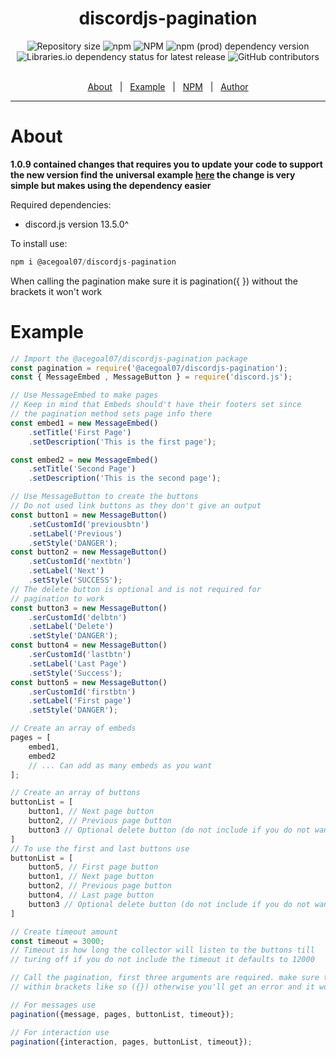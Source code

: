 <h1 align="center">discordjs-pagination</h1>
<div align="center">
    <img alt="Repository size" src="https://img.shields.io/github/repo-size/acegoal07/discordjs-pagination">
    <img alt="npm" src="https://img.shields.io/npm/v/@acegoal07/discordjs-pagination">
    <img alt="NPM" src="https://img.shields.io/npm/l/@acegoal07/discordjs-pagination">
    <img alt="npm (prod) dependency version" src="https://img.shields.io/npm/dependency-version/@acegoal07/discordjs-pagination/discord.js">
    <img alt="Libraries.io dependency status for latest release" src="https://img.shields.io/github/issues-raw/acegoal07/discordjs-pagination">
    <img alt="GitHub contributors" src="https://img.shields.io/github/contributors/acegoal07/discordjs-pagination">
</div><br>
<p align="center">
    <a href="#about">About</a> &#xa0; | &#xa0;
    <a href="#example">Example</a> &#xa0; | &#xa0;
    <a href="https://www.npmjs.com/package/@acegoal07/discordjs-pagination">NPM</a> &#xa0; | &#xa0;
    <a href="https://github.com/acegoal07" target="_blank">Author</a>
</p>

---

<h1 id="about">About</h1>

**1.0.9 contained changes that requires you to update your code to support the new version find the universal example <a href="#example">here</a> the change is very simple but makes using the dependency easier**

Required dependencies: 
- discord.js version 13.5.0^

To install use:
```js
npm i @acegoal07/discordjs-pagination
```

When calling the pagination make sure it is pagination({ }) without the brackets it won't work
<h1 id="example">Example</h1>

```js
// Import the @acegoal07/discordjs-pagination package
const pagination = require('@acegoal07/discordjs-pagination');
const { MessageEmbed , MessageButton } = require('discord.js');

// Use MessageEmbed to make pages
// Keep in mind that Embeds should't have their footers set since 
// the pagination method sets page info there
const embed1 = new MessageEmbed()
    .setTitle('First Page')
    .setDescription('This is the first page');

const embed2 = new MessageEmbed()
    .setTitle('Second Page')
    .setDescription('This is the second page');

// Use MessageButton to create the buttons
// Do not used link buttons as they don't give an output
const button1 = new MessageButton()
    .setCustomId('previousbtn')
    .setLabel('Previous')
    .setStyle('DANGER');
const button2 = new MessageButton()
    .setCustomId('nextbtn')
    .setLabel('Next')
    .setStyle('SUCCESS');
// The delete button is optional and is not required for
// pagination to work
const button3 = new MessageButton()
    .serCustomId('delbtn')
    .setLabel('Delete')
    .setStyle('DANGER');
const button4 = new MessageButton()
    .serCustomId('lastbtn')
    .setLabel('Last Page')
    .setStyle('Success');
const button5 = new MessageButton()
    .serCustomId('firstbtn')
    .setLabel('First page')
    .setStyle('DANGER');

// Create an array of embeds
pages = [
	embed1,
	embed2
    // ... Can add as many embeds as you want
];

// Create an array of buttons
buttonList = [
    button1, // Next page button
    button2, // Previous page button
    button3 // Optional delete button (do not include if you do not want it)
]
// To use the first and last buttons use
buttonList = [
    button5, // First page button
    button1, // Next page button
    button2, // Previous page button
    button4, // Last page button
    button3 // Optional delete button (do not include if you do not want it)
]

// Create timeout amount 
const timeout = 3000;
// Timeout is how long the collector will listen to the buttons till
// turing off if you do not include the timeout it defaults to 12000

// Call the pagination, first three arguments are required. make sure that the arguments are 
// within brackets like so ({}) otherwise you'll get an error and it won't work

// For messages use
pagination({message, pages, buttonList, timeout});

// For interaction use
pagination({interaction, pages, buttonList, timeout});
```
